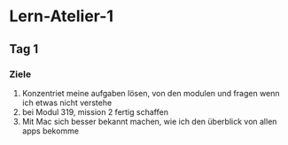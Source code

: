 # Lern-Atelier-1
## Tag 1
### Ziele
1. Konzentriet meine aufgaben lösen, von den modulen und fragen wenn ich etwas nicht verstehe
2. bei Modul 319, mission 2 fertig schaffen
3. Mit Mac sich besser bekannt machen, wie ich den überblick von allen apps bekomme
